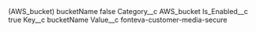 <?xml version="1.0" encoding="UTF-8"?>
<CustomMetadata xmlns="http://soap.sforce.com/2006/04/metadata" xmlns:xsi="http://www.w3.org/2001/XMLSchema-instance" xmlns:xsd="http://www.w3.org/2001/XMLSchema">
    <label>(AWS_bucket) bucketName</label>
    <protected>false</protected>
    <values>
        <field>Category__c</field>
        <value xsi:type="xsd:string">AWS_bucket</value>
    </values>
    <values>
        <field>Is_Enabled__c</field>
        <value xsi:type="xsd:boolean">true</value>
    </values>
    <values>
        <field>Key__c</field>
        <value xsi:type="xsd:string">bucketName</value>
    </values>
    <values>
        <field>Value__c</field>
        <value xsi:type="xsd:string">fonteva-customer-media-secure</value>
    </values>
</CustomMetadata>
